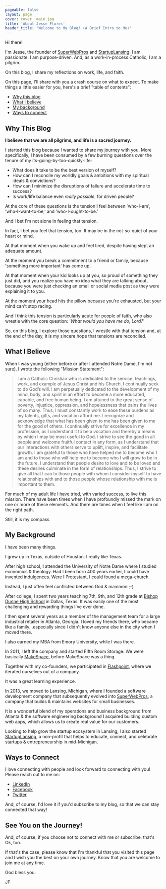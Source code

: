 ```yaml
---
pageable: false
layout: page
cover: cover__main.jpg
title: 'About Jesse Flores'
header_title: 'Welcome to My Blog! (A Brief Intro to Me)'
---
```

Hi there!

I'm Jesse, the founder of [SuperWebPros](http://superwebpros.com) and [StartupLansing](http://startuplansing.org). I am passionate. I am purpose-driven. And, as a work-in-process Catholic, I am a pilgrim.

On this blog, I share my reflections on work, life, and faith.

On this page, I'll share with you a crash course on what to expect. To make things a little easier for you, here's a brief "table of contents":

* [Why this blog](#why-this-blog)
* [What I believe](#what-i-believe)
* [My background](#my-background)
* [Ways to connect](#ways-to-connect)

## Why This Blog
**I believe that we are all pilgrims, and life is a sacred journey.**

I started this blog because I wanted to share my journey with you. More specifically, I have been consumed by a few burning questions over the tenure of my its-going-by-too-quickly-life:

* What does it take to be the best version of myself?
* How can I reconcile my worldly goals & ambitions with my spiritual ideals & convictions?
* How can I minimize the disruptions of failure and accelerate time to success?
* Is work/life balance even _really possible_, for driven people?

At the core of these questions is the tension I feel between 'who-I-am', 'who-I-want-to-be,' and 'who-I-ought-to-be.'

And I bet I'm not alone in feeling that tension.

In fact, I bet you feel that tension, too. It may be in the not-so-quiet of your heart or mind. 

At that moment when you wake up and feel tired, despite having slept an adequate amount.

At the moment you break a commitment to a friend or family, because 'something more important' has come up.

At that moment when your kid looks up at you, so proud of something they just did, and you realize you have no idea what they are talking about, because you were just checking an email or social media post as they were explaining it to you.

At the moment your head hits the pillow because you're exhausted, but your mind can't stop racing.

And I think this tension is particularly acute for people of faith, who also wrestle with the core question: '_What would you have me do, Lord?_'

So, on this blog, I explore those questions, I wrestle with that tension and, at the end of the day, it is my sincere hope that tensions are reconciled.

## What I Believe
When I was young (either before or after I attended Notre Dame, I'm not sure), I wrote the following "Mission Statement":

> I am a Catholic Christian who is dedicated to the service, teachings, work, and example of Jesus Christ and his Church. 
> I continually seek to do God’s will. 
> I am perpetually dedicated to the development of my mind, body, and spirit in an effort to become a more educated, capable, and free human being. 
> I am attuned to the great sense of poverty, injustice, oppression, and hopelessness that pains the lives of so many. Thus, I must constantly work to ease these burdens as my talents, gifts, and vocation afford me. 
> I recognize and acknowledge that what has been given to me has been given to me for the good of others. 
> I continually strive for excellence in my profession, as I understand it to be a vocation and thereby a means by which I may be most useful to God. 
> I strive to see the good in all people and welcome fruitful contact in any form, as I understand that our interactions with others serve to uplift, inspire, and facilitate growth. 
> I am grateful to those who have helped me to become who I am and to those who will help me to become who I will grow to be in the future. 
> I understand that people desire to love and to be loved and these desires culminate in the form of relationships. Thus, I strive to give all that I can to those people with whom I consider myself to have relationships with and to those people whose relationship with me is important to them.

For much of my adult life I have tried, with varied success, to live this mission. There have been times when I have profoundly missed the mark on one or more of these elements. And there are times when I feel like I am on the right path.

Still, it is my compass.

## My Background
I have been many things.

I grew up in Texas, outside of Houston. I really like Texas.

After high school, I attended the University of Notre Dame where I studied economics & theology. Had I been born 400 years earlier, I could have invented indulgences. Were I Protestant, I could found a mega-church.

Instead, I just often feel conflicted between God & mammon ;-)

After college, I spent two years teaching 7th, 9th, and 12th grade at [Bishop Dunne High School](https://www.bdcs.org/) in Dallas, Texas. It was easily one of the most challenging and rewarding things I've ever done.

I then spent several years as a member of the management team for a large industrial retailer in Atlanta, Georgia. I loved my friends there, who became like a family...especially since I didn't know anyone else in the city when I moved there.

I also earned my MBA from Emory University, while I was there.

In 2011, I left the company and started Fifth Room Storage. We were basically [MakeSpace](http://makespace.com), before MakeSpace was a thing.

Together with my co-founders, we participated in [Flashpoint](http://flashpoint.gatech.edu/), where we iterated ourselves out of a company.

It was a great learning experience.

In 2013, we moved to Lansing, Michigan, where I founded a software development company that subsequently evolved into [SuperWebPros](http://superwebpros.com), a company that builds & maintains websites for small businesses. 

It is a wonderful blend of my operations and business background from Atlanta & the software engineering background I acquired building custom web apps, which allows us to create real value for our customers.

Looking to help grow the startup ecosystem in Lansing, I also started [StartupLansing](http://startuplansing.org), a non-profit that helps to educate, connect, and celebrate startups & entrepreneurship in mid-Michigan.

## Ways to Connect
I love connecting with people and look forward to connecting with you! Please reach out to me on:

* [LinkedIn](http://linkedin.com/in/jafloresjr)
* [Facebook](http://facebook.com/jafloresjr)
* [Twitter](http://twitter.com/jflores1c)

And, of course, I'd love it if you'd subscribe to my blog, so that we can stay connected that way!

<div class="_form_1462"></div><script src="https://cognitelabs.activehosted.com/f/embed.php?id=1462" type="text/javascript" charset="utf-8"></script>

## See You on the Journey!
And, of course, if you choose not to connect with me or subscribe, that's Ok, too.

If that's the case, please know that I'm thankful that you visited this page and I wish you the best on your own journey. Know that you are welcome to join me at any time.

God bless you.

JF



